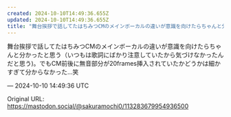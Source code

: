 ```yaml
---
created: 2024-10-10T14:49:36.655Z
updated: 2024-10-10T14:49:36.655Z
title: "舞台挨拶で話してたはちみつCMのメインボーカルの違いが意識を向けたらちゃんと分か[...]"
---
```


<p>舞台挨拶で話してたはちみつCMのメインボーカルの違いが意識を向けたらちゃんと分かったと思う（いつもは歌詞にばかり注意していたから気づけなかったんだと思う)。でもCM前後に無音部分が20frames挿入されていたかどうかは細かすぎて分からなかった…笑</p>

&mdash; 2024-10-10 14:49:36 UTC

Original URL: https://mastodon.social/@sakuramochi0/113283679954936500
